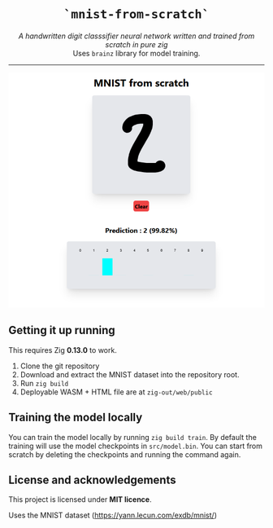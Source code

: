 <div align="center">
    <h1><code>`mnist-from-scratch`</code></h1>
    <i>A handwritten digit classsifier neural network written and trained from scratch in pure zig</i>
    <br/>
    Uses <code>brainz</code> library for model training.
    <hr>
</div>

![UI Screenshot](assets/ui.png)


## Getting it up running

This requires Zig **0.13.0** to work.

1. Clone the git repository
2. Download and extract the MNIST dataset into the repository root.
2. Run `zig build`
3. Deployable WASM + HTML file are at `zig-out/web/public`

## Training the model locally

You can train the model locally by running `zig build train`. By default the training will use the model checkpoints in `src/model.bin`. You can start from scratch by deleting the checkpoints and running the command again.


## License and acknowledgements

This project is licensed under **MIT licence**.

Uses the MNIST dataset (https://yann.lecun.com/exdb/mnist/)

